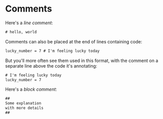 # Comments

Here's a _line comment_:

```txt
# hello, world
```

Comments can also be placed at the end of lines containing code:

```txt
lucky_number = 7 # I'm feeling lucky today
```

But you'll more often see them used in this format, with the comment on a
separate line above the code it's annotating:

```txt
# I'm feeling lucky today
lucky_number = 7
```

Here's a _block comment_:

```txt
##
Some explanation
with more details
##
```
